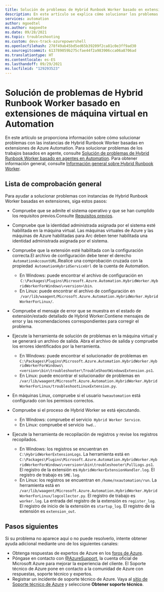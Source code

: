 ```yaml
---
title: Solución de problemas de Hybrid Runbook Worker basado en extensiones en Azure Automation
description: En este artículo se explica cómo solucionar los problemas que surgen con instancias de Hybrid Runbook Worker basadas en extensiones de Azure Automation.
services: automation
author: mgoedtel
ms.author: magoedte
ms.date: 09/28/2021
ms.topic: troubleshooting
ms.custom: devx-track-azurepowershell
ms.openlocfilehash: 278f49ab45bd5ed65b39209f2ca81c0e3ff9ad30
ms.sourcegitcommit: 613789059b275cfae44f2a983906cca06a8706ad
ms.translationtype: HT
ms.contentlocale: es-ES
ms.lasthandoff: 09/29/2021
ms.locfileid: "129293523"
---
```

# <a name="troubleshoot-vm-extension-based-hybrid-runbook-worker-issues-in-automation"></a>Solución de problemas de Hybrid Runbook Worker basado en extensiones de máquina virtual en Automation

En este artículo se proporciona información sobre cómo solucionar problemas con las instancias de Hybrid Runbook Worker basadas en extensiones de Azure Automation. Para solucionar problemas de los trabajos basados en agente, consulte [Solución de problemas de Hybrid Runbook Worker basado en agentes en Automation](./hybrid-runbook-worker.md). Para obtener información general, consulte [Información general sobre Hybrid Runbook Worker](../automation-hybrid-runbook-worker.md).

## <a name="general-checklist"></a>Lista de comprobación general

Para ayudar a solucionar problemas con instancias de Hybrid Runbook Worker basadas en extensiones, siga estos pasos:

- Compruebe que se admite el sistema operativo y que se han cumplido los requisitos previos.Consulte [Requisitos previos](../extension-based-hybrid-runbook-worker-install.md#prerequisites).

- Compruebe que la identidad administrada asignada por el sistema esté habilitada en la máquina virtual. Las máquinas virtuales de Azure y las máquinas de Azure habilitadas para Arc deben tener habilitada una identidad administrada asignada por el sistema.

- Compruebe que la extensión esté habilitada con la configuración correcta.El archivo de configuración debe tener el derecho  `AutomationAccountURL`.Realice una comprobación cruzada con la propiedad  `AutomationHybridServiceUrl` de la cuenta de Automation.  
  - En Windows: puede encontrar el archivo de configuración en  `C:\Packages\Plugins\Microsoft.Azure.Automation.HybridWorker.HybridWorkerForWindows\<version>\bin`.
  - En Linux: puede encontrar el archivo de configuración en  `/var/lib/waagent/Microsoft.Azure.Automation.HybridWorker.HybridWorkerForLinux/`.

- Compruebe el mensaje de error que se muestra en el estado de extensión/estado detallado de Hybrid Worker.Contiene mensajes de error y las recomendaciones correspondientes para corregir el problema.

- Ejecute la herramienta de solución de problemas en la máquina virtual y se generará un archivo de salida. Abra el archivo de salida y compruebe los errores identificados por la herramienta.
  - En Windows: puede encontrar el solucionador de problemas en `C:\Packages\Plugins\Microsoft.Azure.Automation.HybridWorker.HybridWorkerForWindows\<version>\bin\troubleshooter\TroubleShootWindowsExtension.ps1`.
  - En Linux: puede encontrar el solucionador de problemas en `/var/lib/waagent/Microsoft.Azure.Automation.HybridWorker.HybridWorkerForLinux/troubleshootLinuxExtension.py`.

- En máquinas Linux, compruebe si el usuario `hweautomation` está configurado con los permisos correctos.  

- Compruebe si el proceso de Hybrid Worker se está ejecutando.
   - En Windows: compruebe el servicio  `Hybrid Worker Service`.
   - En Linux: compruebe el servicio  `hwd.`.

- Ejecute la herramienta de recopilación de registros y revise los registros recopilados.
   - En Windows: los registros se encuentran en `C:\HybridWorkerExtensionLogs`. La herramienta está en `C:\Packages\Plugins\Microsoft.Azure.Automation.HybridWorker.HybridWorkerForWindows\<version>\bin\troubleshooter\PullLogs.ps1`. El registro de la extensión es `HybridWorkerExtensionHandler.log`. El registro de trabajo es `SME.log`.
   - En Linux: los registros se encuentran en `/home/nxautomation/run`. La herramienta está en `/var/lib/waagent/Microsoft.Azure.Automation.HybridWorker.HybridWorkerForLinux/logcollector.py`. El registro de trabajo es `worker.log`. La entrada del registro de la extensión es `register_log`. El registro de inicio de la extensión es `startup_log`. El registro de la extensión es `extension_out`.

## <a name="next-steps"></a>Pasos siguientes

Si su problema no aparece aquí o no puede resolverlo, intente obtener ayuda adicional mediante uno de los siguientes canales:

* Obtenga respuestas de expertos de Azure en los [foros de Azure](https://azure.microsoft.com/support/forums/).
* Póngase en contacto con [@AzureSupport](https://twitter.com/azuresupport), la cuenta oficial de Microsoft Azure para mejorar la experiencia del cliente. El Soporte técnico de Azure pone en contacto a la comunidad de Azure con respuestas, soporte técnico y expertos.
* Registrar un incidente de soporte técnico de Azure. Vaya al [sitio de Soporte técnico de Azure](https://azure.microsoft.com/support/options/) y seleccione **Obtener soporte técnico**.